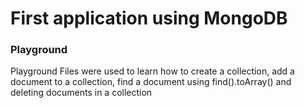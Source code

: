 # First application using MongoDB

### Playground
Playground Files were used to learn how to create a collection, add a document to a collection, find a document using find().toArray() 
and deleting documents in a collection
